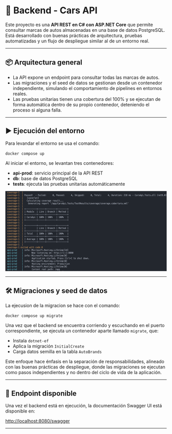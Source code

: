 # 🚗 Backend - Cars API

Este proyecto es una **API REST en C# con ASP.NET Core** que permite consultar marcas de autos almacenadas en una base de datos PostgreSQL. Está desarrollado con buenas prácticas de arquitectura, pruebas automatizadas y un flujo de despliegue similar al de un entorno real.

---

## 📦 Arquitectura general

- La API expone un endpoint para consultar todas las marcas de autos.
- Las migraciones y el seed de datos se gestionan desde un contenedor independiente, simulando el comportamiento de pipelines en entornos reales.
- Las pruebas unitarias tienen una cobertura del 100% y se ejecutan de forma automática dentro de su propio contenedor, deteniendo el proceso si alguna falla.

---

## ▶️ Ejecución del entorno

Para levandar el entorno se usa el comando:

`docker compose up`

Al iniciar el entorno, se levantan tres contenedores:

- **api-prod**: servicio principal de la API REST
- **db**: base de datos PostgreSQL
- **tests**: ejecuta las pruebas unitarias automáticamente

<p align="center">
  <img src="./assets/test-coverage.png" alt="Test Coverage" height="250" />
</p>

---

## 🛠️ Migraciones y seed de datos

La ejecusion de la migracion se hace con el comando:

`docker compose up migrate`

Una vez que el backend se encuentra corriendo y escuchando en el puerto correspondiente, se ejecuta un contenedor aparte llamado `migrate`, que:

- Instala `dotnet-ef`
- Aplica la migración `InitialCreate`
- Carga datos semilla en la tabla `AutoBrands`

Este enfoque hace énfasis en la separación de responsabilidades, alineado con las buenas prácticas de despliegue, donde las migraciones se ejecutan como pasos independientes y no dentro del ciclo de vida de la aplicación.

---

## 📎 Endpoint disponible

Una vez el backend está en ejecución, la documentación Swagger UI está disponible en:

[http://localhost:8080/swagger](http://localhost:8080/swagger)

---
